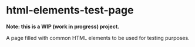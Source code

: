 # html-elements-test-page

**Note: this is a WIP (work in progress) project.**

A page filled with common HTML elements to be used for testing purposes.
